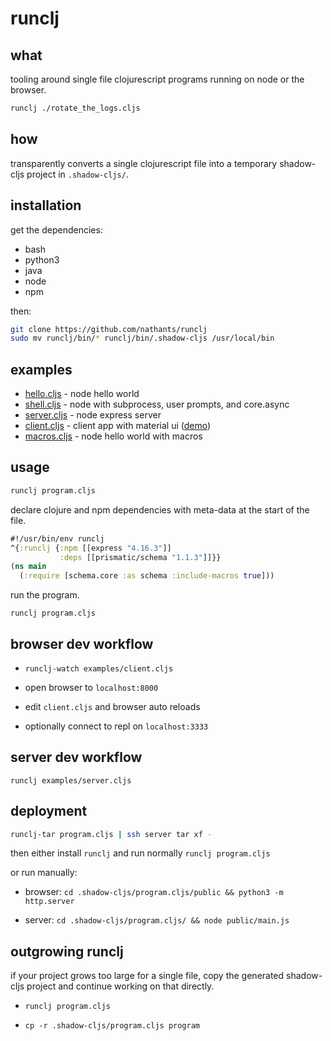 # runclj

## what

tooling around single file clojurescript programs running on node or the browser.

``` bash
runclj ./rotate_the_logs.cljs
```

## how

transparently converts a single clojurescript file into a temporary shadow-cljs project in `.shadow-cljs/`.

## installation

get the dependencies:
- bash
- python3
- java
- node
- npm

then:
```bash
git clone https://github.com/nathants/runclj
sudo mv runclj/bin/* runclj/bin/.shadow-cljs /usr/local/bin
```

## examples

- [hello.cljs](https://github.com/nathants/runclj/blob/master/examples/hello.cljs) - node hello world
- [shell.cljs](https://github.com/nathants/runclj/blob/master/examples/shell.cljs) - node with subprocess, user prompts, and core.async
- [server.cljs](https://github.com/nathants/runclj/blob/master/examples/server.cljs) - node express server
- [client.cljs](https://github.com/nathants/runclj/blob/master/examples/client.cljs) - client app with material ui ([demo](https://nathants.com/client.cljs/))
- [macros.cljs](https://github.com/nathants/runclj/blob/master/examples/macros.cljs) - node hello world with macros

## usage

``` bash
runclj program.cljs
```

declare clojure and npm dependencies with meta-data at the start of the file.

``` clojure
#!/usr/bin/env runclj
^{:runclj {:npm [[express "4.16.3"]]
           :deps [[prismatic/schema "1.1.3"]]}}
(ns main
  (:require [schema.core :as schema :include-macros true]))
```

run the program.

`runclj program.cljs`

## browser dev workflow

- `runclj-watch examples/client.cljs`

- open browser to `localhost:8000`

- edit `client.cljs` and browser auto reloads

- optionally connect to repl on `localhost:3333`

## server dev workflow

`runclj examples/server.cljs`

## deployment

```bash
runclj-tar program.cljs | ssh server tar xf -
```

then either install `runclj` and run normally `runclj program.cljs`

or run manually:

- browser: `cd .shadow-cljs/program.cljs/public && python3 -m http.server`

- server: `cd .shadow-cljs/program.cljs/ && node public/main.js`

## outgrowing runclj

if your project grows too large for a single file, copy the generated shadow-cljs project and continue working on that directly.

- `runclj program.cljs`

- `cp -r .shadow-cljs/program.cljs program`
